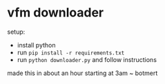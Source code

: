 # vfm downloader

setup:

-   install python
-   run `pip install -r requirements.txt`
-   run `python downloader.py` and follow instructions

made this in about an hour starting at 3am ~ botmert
